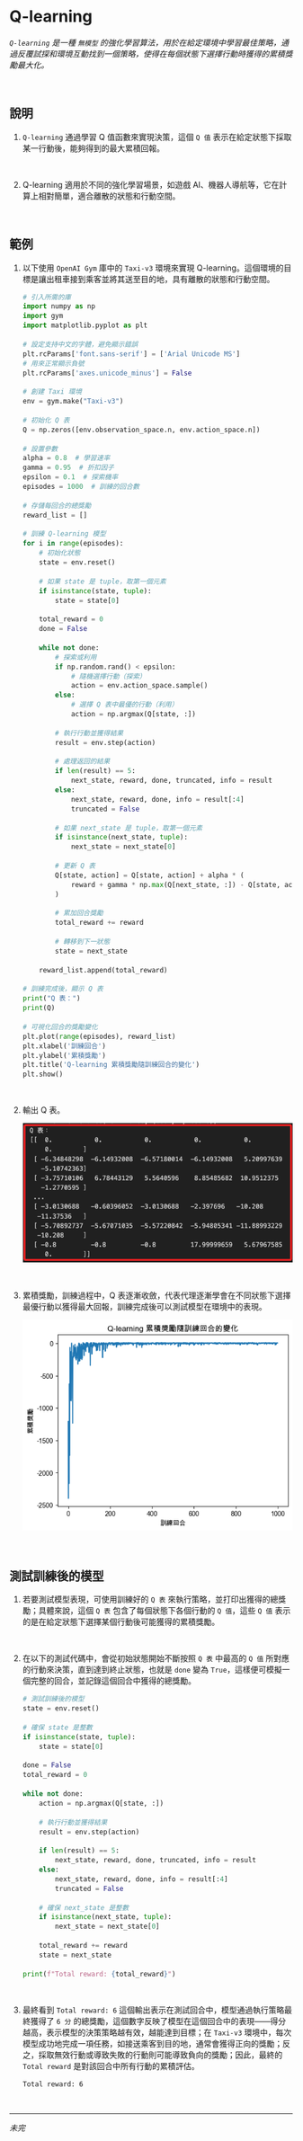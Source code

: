 # Q-learning

_`Q-learning` 是一種 `無模型` 的強化學習算法，用於在給定環境中學習最佳策略，通過反覆試探和環境互動找到一個策略，使得在每個狀態下選擇行動時獲得的累積獎勵最大化。_

<br>

## 說明

1. `Q-learning` 通過學習 Q 值函數來實現決策，這個 `Q 值` 表示在給定狀態下採取某一行動後，能夠得到的最大累積回報。

<br>

2. Q-learning 適用於不同的強化學習場景，如遊戲 AI、機器人導航等，它在計算上相對簡單，適合離散的狀態和行動空間。

<br>

## 範例

1. 以下使用 `OpenAI Gym` 庫中的 `Taxi-v3` 環境來實現 Q-learning。這個環境的目標是讓出租車接到乘客並將其送至目的地，具有離散的狀態和行動空間。

    ```python
    # 引入所需的庫
    import numpy as np
    import gym
    import matplotlib.pyplot as plt

    # 設定支持中文的字體，避免顯示錯誤
    plt.rcParams['font.sans-serif'] = ['Arial Unicode MS']
    # 用來正常顯示負號
    plt.rcParams['axes.unicode_minus'] = False

    # 創建 Taxi 環境
    env = gym.make("Taxi-v3")

    # 初始化 Q 表
    Q = np.zeros([env.observation_space.n, env.action_space.n])

    # 設置參數
    alpha = 0.8  # 學習速率
    gamma = 0.95  # 折扣因子
    epsilon = 0.1  # 探索機率
    episodes = 1000  # 訓練的回合數

    # 存儲每回合的總獎勵
    reward_list = []

    # 訓練 Q-learning 模型
    for i in range(episodes):
        # 初始化狀態
        state = env.reset()

        # 如果 state 是 tuple，取第一個元素
        if isinstance(state, tuple):
            state = state[0]
        
        total_reward = 0
        done = False

        while not done:
            # 探索或利用
            if np.random.rand() < epsilon:
                # 隨機選擇行動（探索）
                action = env.action_space.sample()
            else:
                # 選擇 Q 表中最優的行動（利用）
                action = np.argmax(Q[state, :])

            # 執行行動並獲得結果
            result = env.step(action)

            # 處理返回的結果
            if len(result) == 5:
                next_state, reward, done, truncated, info = result
            else:
                next_state, reward, done, info = result[:4]
                truncated = False

            # 如果 next_state 是 tuple，取第一個元素
            if isinstance(next_state, tuple):
                next_state = next_state[0]

            # 更新 Q 表
            Q[state, action] = Q[state, action] + alpha * (
                reward + gamma * np.max(Q[next_state, :]) - Q[state, action]
            )

            # 累加回合獎勵
            total_reward += reward

            # 轉移到下一狀態
            state = next_state

        reward_list.append(total_reward)

    # 訓練完成後，顯示 Q 表
    print("Q 表：")
    print(Q)

    # 可視化回合的獎勵變化
    plt.plot(range(episodes), reward_list)
    plt.xlabel('訓練回合')
    plt.ylabel('累積獎勵')
    plt.title('Q-learning 累積獎勵隨訓練回合的變化')
    plt.show()
    ```

<br>

2. 輸出 Q 表。

    ![](images/img_137.png)

<br>

3. 累積獎勵，訓練過程中，Q 表逐漸收斂，代表代理逐漸學會在不同狀態下選擇最優行動以獲得最大回報，訓練完成後可以測試模型在環境中的表現。

    ![](images/img_138.png)

<br>

## 測試訓練後的模型

1. 若要測試模型表現，可使用訓練好的 `Q 表` 來執行策略，並打印出獲得的總獎勵；具體來說，這個 `Q 表` 包含了每個狀態下各個行動的 `Q 值`，這些 `Q 值` 表示的是在給定狀態下選擇某個行動後可能獲得的累積獎勵。

<br>

2. 在以下的測試代碼中，會從初始狀態開始不斷按照 `Q 表` 中最高的 `Q 值` 所對應的行動來決策，直到達到終止狀態，也就是 `done` 變為 `True`，這樣便可模擬一個完整的回合，並記錄這個回合中獲得的總獎勵。

    ```python
    # 測試訓練後的模型
    state = env.reset()

    # 確保 state 是整數
    if isinstance(state, tuple):
        state = state[0]

    done = False
    total_reward = 0

    while not done:
        action = np.argmax(Q[state, :])

        # 執行行動並獲得結果
        result = env.step(action)

        if len(result) == 5:
            next_state, reward, done, truncated, info = result
        else:
            next_state, reward, done, info = result[:4]
            truncated = False

        # 確保 next_state 是整數
        if isinstance(next_state, tuple):
            next_state = next_state[0]

        total_reward += reward
        state = next_state

    print(f"Total reward: {total_reward}")
    ```

<br>

3. 最終看到 `Total reward: 6` 這個輸出表示在測試回合中，模型通過執行策略最終獲得了 `6 分` 的總獎勵，這個數字反映了模型在這個回合中的表現——得分越高，表示模型的決策策略越有效，越能達到目標；在 `Taxi-v3` 環境中，每次模型成功地完成一項任務，如接送乘客到目的地，通常會獲得正向的獎勵；反之，採取無效行動或導致失敗的行動則可能導致負向的獎勵；因此，最終的 `Total reward` 是對該回合中所有行動的累積評估。

    ```bash
    Total reward: 6
    ```

<br>

___

_未完_